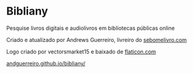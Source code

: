 # Bibliany

Pesquise livros digitais e audiolivros em bibliotecas públicas online

Criado e atualizado por Andrews Guerreiro, livreiro do [sebomelivro.com](https://sebomelivro.com)

Logo criado por vectorsmarket15 e baixado de [flaticon.com](https://flaticon.com)

[andguerreiro.github.io/bibliany/](https://andguerreiro.github.io/bibliany/)
